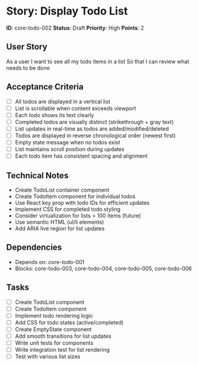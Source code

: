 # Story: Display Todo List

**ID**: core-todo-002
**Status**: Draft
**Priority**: High
**Points**: 2

## User Story
As a user
I want to see all my todo items in a list
So that I can review what needs to be done

## Acceptance Criteria
- [ ] All todos are displayed in a vertical list
- [ ] List is scrollable when content exceeds viewport
- [ ] Each todo shows its text clearly
- [ ] Completed todos are visually distinct (strikethrough + gray text)
- [ ] List updates in real-time as todos are added/modified/deleted
- [ ] Todos are displayed in reverse chronological order (newest first)
- [ ] Empty state message when no todos exist
- [ ] List maintains scroll position during updates
- [ ] Each todo item has consistent spacing and alignment

## Technical Notes
- Create TodoList container component
- Create TodoItem component for individual todos
- Use React key prop with todo IDs for efficient updates
- Implement CSS for completed todo styling
- Consider virtualization for lists > 100 items (future)
- Use semantic HTML (ul/li elements)
- Add ARIA live region for list updates

## Dependencies
- Depends on: core-todo-001
- Blocks: core-todo-003, core-todo-004, core-todo-005, core-todo-006

## Tasks
- [ ] Create TodoList component
- [ ] Create TodoItem component
- [ ] Implement todo rendering logic
- [ ] Add CSS for todo states (active/completed)
- [ ] Create EmptyState component
- [ ] Add smooth transitions for list updates
- [ ] Write unit tests for components
- [ ] Write integration test for list rendering
- [ ] Test with various list sizes